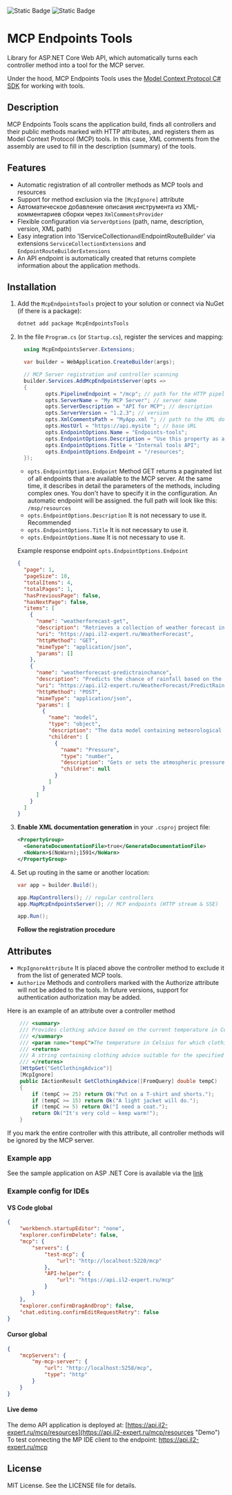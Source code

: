 ﻿![Static Badge](https://img.shields.io/badge/MCP%20SDK-preview.14-%239553E9?logo=dotnet)
![Static Badge](https://img.shields.io/badge/MCP%20Endpoints%20Tools-v1.0.6%20alpha-%239553E9?logo=dotnet)

# MCP Endpoints Tools

Library for ASP.NET Core Web API, which automatically turns each controller method into a tool for the MCP
server.

Under the hood, MCP Endpoints Tools uses
the [Model Context Protocol C# SDK](https://github.com/modelcontextprotocol/csharp-sdk "Model Context Protocol C# SDK")
for working with tools.

## Description

MCP Endpoints Tools scans the application build, finds all controllers and their public methods marked with HTTP
attributes, and registers them as Model Context Protocol (MCP) tools. In this case, XML comments from the assembly are
used to fill in the description (summary) of the tools.

## Features

* Automatic registration of all controller methods as MCP tools and resources
* Support for method exclusion via the `[McpIgnore]` attribute
* Автоматическое добавление описания инструмента из XML-комментариев сборки через `XmlCommentsProvider`
* Flexible configuration via `ServerOptions` (path, name, description, version, XML path)
* Easy integration into 'IServiceCollection` and `IEndpointRouteBuilder' via extensions `ServiceCollectionExtensions`
  and `EndpointRouteBuilderExtensions`
* An API endpoint is automatically created that returns complete information about the application methods.

## Installation

1. Add the `McpEndpointsTools` project to your solution or connect via NuGet (if there is a package):

   ```bash
   dotnet add package McpEndpointsTools
   ```

2. In the file `Program.cs` (or `Startup.cs`), register the services and mapping:

   ```csharp
     using McpEndpointsServer.Extensions;

     var builder = WebApplication.CreateBuilder(args);

     // MCP Server registration and controller scanning
     builder.Services.AddMcpEndpointsServer(opts =>
     {
            opts.PipelineEndpoint = "/mcp"; // path for the HTTP pipeline
            opts.ServerName = "My MCP Server"; // server name
            opts.ServerDescription = "API for MCP"; // description
            opts.ServerVersion = "1.2.3"; // version
            opts.XmlCommentsPath = "MyApp.xml "; // path to the XML documentation file
            opts.HostUrl = "https://api.mysite "; // base URL
            opts.EndpointOptions.Name = "Endpoints-tools";
            opts.EndpointOptions.Description = "Use this property as an incentive for your LLM. Do not set this property if in doubt. It is better to remove this property from the configuration altogether.";
            opts.EndpointOptions.Title = "Internal tools API";
            opts.EndpointOptions.Endpoint = "/resources";
     });
   ```

   - `opts.EndpointOptions.Endpoint` Method GET returns a paginated list of all endpoints that are available to the MCP
     server. At the same time, it describes in detail the parameters of the methods, including complex ones. You don't
     have
     to specify it in the configuration. An automatic endpoint will be assigned. the full path will look like this:
     `/msp/resources`
   - `opts.EndpointOptions.Description` It is not necessary to use it. Recommended
   - `opts.EndpointOptions.Title` It is not necessary to use it.
   - `opts.EndpointOptions.Name` It is not necessary to use it.

   Example response endpoint `opts.EndpointOptions.Endpoint`
   ```json
   {
     "page": 1,
     "pageSize": 10,
     "totalItems": 4,
     "totalPages": 1,
     "hasPreviousPage": false,
     "hasNextPage": false,
     "items": [
       {
         "name": "weatherforecast-get",
         "description": "Retrieves a collection of weather forecast information for the upcoming days.",
         "uri": "https://api.il2-expert.ru/WeatherForecast",
         "httpMethod": "GET",
         "mimeType": "application/json",
         "params": []
       },
       {
         "name": "weatherforecast-predictrainchance",
         "description": "Predicts the chance of rainfall based on the provided meteorological data.",
         "uri": "https://api.il2-expert.ru/WeatherForecast/PredictRainChance",
         "httpMethod": "POST",
         "mimeType": "application/json",
         "params": [
           {
             "name": "model",
             "type": "object",
             "description": "The data model containing meteorological inputs, such as pressure, used for predicting rainfall.",
             "children": [
               {
                 "name": "Pressure",
                 "type": "number",
                 "description": "Gets or sets the atmospheric pressure value used in predicting the chance of rainfall.\n            This value typically represents the barometric pressure measured in a specific unit, such as hPa or atm.",
                 "children": null
               }
             ]
           }
         ]
       }
     ]
   }
   ```

3. **Enable XML documentation generation** in your `.csproj` project file:
   ```xml
   <PropertyGroup>
     <GenerateDocumentationFile>true</GenerateDocumentationFile>
     <NoWarn>$(NoWarn);1591</NoWarn>
   </PropertyGroup>
   ```

4. Set up routing in the same or another location:

   ```csharp
   var app = builder.Build();

   app.MapControllers(); // regular controllers
   app.MapMcpEndpointsServer(); // MCP endpoints (HTTP stream & SSE)

   app.Run();
   ```
   **Follow the registration procedure**

## Attributes

* `McpIgnoreAttribute` It is placed above the controller method to exclude it from the list of generated MCP tools.
* `Authorize` Methods and controllers marked with the Authorize attribute will not be added to the tools. In future
  versions, support for authentication authorization may be added.

Here is an example of an attribute over a controller method

```csharp
    /// <summary>
    /// Provides clothing advice based on the current temperature in Celsius.
    /// </summary>
    /// <param name="tempC">The temperature in Celsius for which clothing advice is needed.</param>
    /// <returns>
    /// A string containing clothing advice suitable for the specified temperature.
    /// </returns>
    [HttpGet("GetClothingAdvice")]
    [McpIgnore]
    public IActionResult GetClothingAdvice([FromQuery] double tempC)
    {
        if (tempC >= 25) return Ok("Put on a T-shirt and shorts.");
        if (tempC >= 15) return Ok("A light jacket will do.");
        if (tempC >= 5) return Ok("I need a coat.");
        return Ok("It's very cold — keep warm!");
    }
```

If you mark the entire controller with this attribute, all controller methods will be ignored by the MCP server.

### Example app

See the sample application on ASP .NET Core is available via
the [link](https://github.com/DED-Zlodey/McpEndpontsTools/tree/master/WebApiExample "WebApiExample")


### Example config for IDEs

#### VS Code global

   ```json
   {
       "workbench.startupEditor": "none",
       "explorer.confirmDelete": false,
       "mcp": {
           "servers": {
               "test-mcp": {
                   "url": "http://localhost:5220/mcp"
               },
               "API-helper": {
                   "url": "https://api.il2-expert.ru/mcp"
               }
           }
       },
       "explorer.confirmDragAndDrop": false,
       "chat.editing.confirmEditRequestRetry": false
   }
   ```
#### Cursor global
   ```json
   {
       "mcpServers": {
           "my-mcp-server": {
               "url": "http://localhost:5258/mcp",
               "type": "http"
           }
       }
   }
   ```


#### Live demo
The demo API application is deployed at: [https://api.il2-expert.ru/mcp/resources](https://api.il2-expert.ru/mcp/resources "Demo")
To test connecting the MP IDE client to the endpoint: https://api.il2-expert.ru/mcp


## License

MIT License. See the LICENSE file for details.